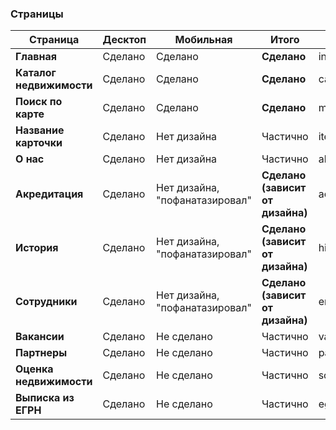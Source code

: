 ### Страницы

| Страница | Десктоп | Мобильная | Итого | Ссылка |
| ------ | ------ | ------ | ------ | ------ |
| **Главная** | Сделано | Сделано | **Сделано** | index.html |
| **Каталог недвижимости** | Сделано | Сделано | **Сделано** | catalog.html |
| **Поиск по карте** | Сделано | Сделано | **Сделано** | map.html |
| **Название карточки** | Сделано | Нет дизайна | Частично | item.html |
| **О нас** | Сделано | Нет дизайна | Частично | about.html |
| **Акредитация** | Сделано | Нет дизайна, "пофанатазировал" | **Сделано (зависит от дизайна)** | acred.html |
| **История** | Cделано | Нет дизайна, "пофанатазировал" | **Сделано (зависит от дизайна)** | history.html |
| **Сотрудники** | Cделано | Нет дизайна, "пофанатазировал" | **Сделано (зависит от дизайна)** | employees.html |
| **Вакансии** | Сделано | Не сделано | Частично | vacancies.html |
| **Партнеры** | Сделано | Не сделано | Частично | partners.html |
| **Оценка недвижимости** | Сделано | Не сделано | Частично | score.html |
| **Выписка из ЕГРН** | Сделано | Не сделано | Частично | egrn.html |
